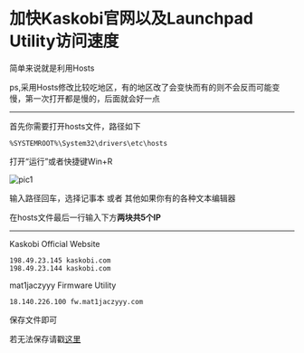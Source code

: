 # 加快Kaskobi官网以及Launchpad Utility访问速度

简单来说就是利用Hosts

ps,采用Hosts修改比较吃地区，有的地区改了会变快而有的则不会反而可能变慢，第一次打开都是慢的，后面就会好一点

------

首先你需要打开hosts文件，路径如下

```
%SYSTEMROOT%\System32\drivers\etc\hosts
```

打开“运行”或者快捷键Win+R

![pic1](/easylinksite/images/runpic.jpg)

输入路径回车，选择记事本 或者 其他如果你有的各种文本编辑器

在hosts文件最后一行输入下方**两块共5个IP**  

------

Kaskobi Official Website

```
198.49.23.145 kaskobi.com
198.49.23.144 kaskobi.com
```

mat1jaczyyy Firmware Utility

```
18.140.226.100 fw.mat1jaczyyy.com
```

保存文件即可

若无法保存请戳[这里](https://blog.csdn.net/i_____miss__you/article/details/80652567)